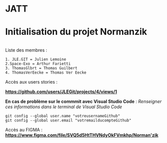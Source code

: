# JATT
# Initialisation du projet Normanzik

```

 ```
Liste des membres : 

```
1. JLE.GIT = Julien Lemoine
2.Space-Exo = Arthur Farietti
3. ThomasGlbrt = Thomas Guilbert
4. ThomasVerEecke = Thomas Ver Eecke
```

Accès aux users stories : 

**https://github.com/users/JLEGit/projects/4/views/1**

**En cas de problème sur le commmit avec Visual Studio Code** : 
*Renseigner ces informations dans le terminal de Visual Studio Code*

```
git config --global user.name "votreusernameGithub" 
git config --global user.email "votremailducompteGithub"
```

Accès au FIGMA : 
**https://www.figma.com/file/SVQ5d5HtTHVNdyOkFVmkhp/Norman'zik**